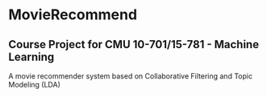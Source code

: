 MovieRecommend
==============

Course Project for CMU 10-701/15-781 - Machine Learning
-------------------------------------------------------
A movie recommender system based on Collaborative Filtering and Topic Modeling (LDA)

